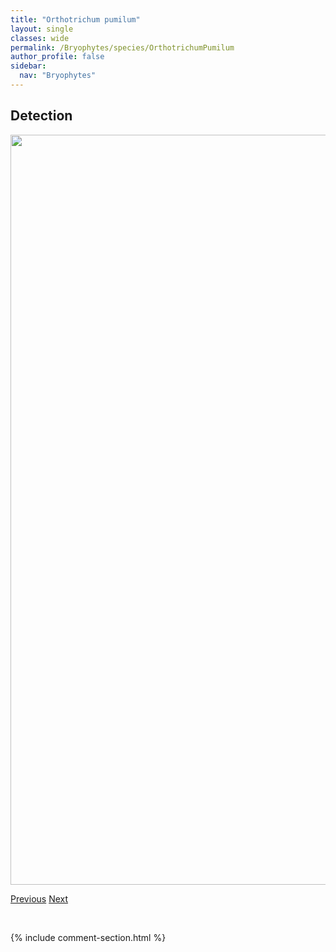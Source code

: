 ```yaml
---
title: "Orthotrichum pumilum"
layout: single
classes: wide
permalink: /Bryophytes/species/OrthotrichumPumilum
author_profile: false
sidebar:
  nav: "Bryophytes"
---
```


<h2>Detection</h2>

<a href="https://drive.google.com/uc?export=view&id=1DtCJ6nzwTTZrZ9H274aFtt5COjaMeKbA">
<img src="https://drive.google.com/uc?export=view&id=1DtCJ6nzwTTZrZ9H274aFtt5COjaMeKbA" height = "1200" width = "800">
</a>


<a href="/DevelopmentWebsite/Bryophytes/species/OrthotrichumPellucidum" class="pagination--pager" title="Orthotrichum pellucidum">Previous</a> <a href="/DevelopmentWebsite/Bryophytes/species/OrthotrichumPylaisii" class="pagination--pager" title="Orthotrichum pylaisii">Next</a>

<p>&nbsp;</p>

{% include comment-section.html %}
